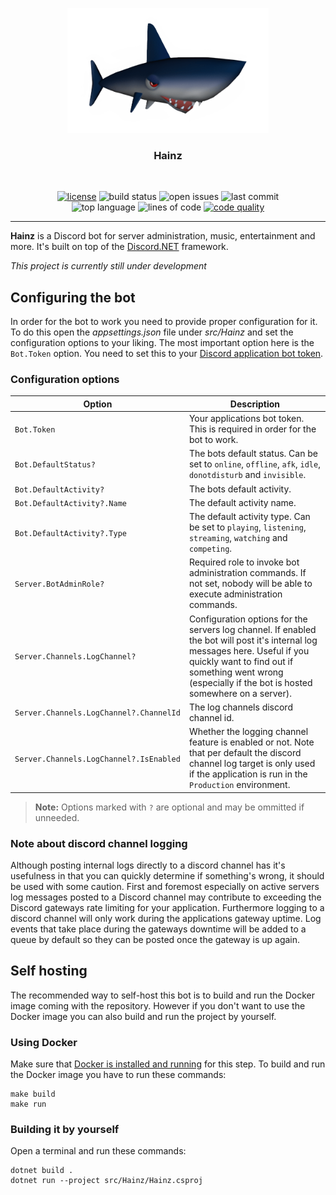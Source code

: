 <p align="center">
    <img src="./Hainz.png" alt"Hainz" height="200px">
</p>

<h3 align="center">Hainz</h3>
<br>

<p align="center">
    <a href="https://github.com/niklasstoffers/Hainz/blob/main/LICENSE"><img src="https://img.shields.io/github/license/niklasstoffers/Hainz?color=informational" alt="license"></a>
    <img src="https://img.shields.io/github/actions/workflow/status/niklasstoffers/Hainz/build.yml" alt="build status">
    <img src="https://img.shields.io/github/issues/niklasstoffers/Hainz" alt="open issues">
    <img src="https://img.shields.io/github/last-commit/niklasstoffers/Hainz" alt="last commit">
    <br>
    <img src="https://img.shields.io/github/languages/top/niklasstoffers/Hainz?color=blueviolet" alt="top language">
    <img src="https://www.aschey.tech/tokei/github/niklasstoffers/Hainz" alt="lines of code">
    <a href="https://www.codefactor.io/repository/github/niklasstoffers/hainz"><img src="https://www.codefactor.io/repository/github/niklasstoffers/hainz/badge" alt="code quality" /></a>
    <hr>
</p>

**Hainz** is a Discord bot for server administration, music, entertainment and more. It's built on top of the [Discord.NET](https://github.com/discord-net/Discord.Net) framework. 

*This project is currently still under development*

## Configuring the bot

In order for the bot to work you need to provide proper configuration for it. To do this open the *appsettings.json* file under *src/Hainz* and set the configuration options to your liking. The most important option here is the `Bot.Token` option. You need to set this to your [Discord application bot token](https://discord.com/developers/applications).

### Configuration options

| Option      | Description |
| ----------- | ----------- |
| `Bot.Token` | Your applications bot token. This is required in order for the bot to work.       |
| `Bot.DefaultStatus?`   | The bots default status. Can be set to `online`, `offline`, `afk`, `idle`, `donotdisturb` and `invisible`.        |
| `Bot.DefaultActivity?`   | The bots default activity.        |
| `Bot.DefaultActivity?.Name`   | The default activity name.        |
| `Bot.DefaultActivity?.Type`   | The default activity type. Can be set to `playing`, `listening`, `streaming`, `watching` and `competing`.        |
| `Server.BotAdminRole?`   | Required role to invoke bot administration commands. If not set, nobody will be able to execute administration commands.        |
| `Server.Channels.LogChannel?`   | Configuration options for the servers log channel. If enabled the bot will post it's internal log messages here. Useful if you quickly want to find out if something went wrong (especially if the bot is hosted somewhere on a server).        |
| `Server.Channels.LogChannel?.ChannelId`   | The log channels discord channel id.       |
| `Server.Channels.LogChannel?.IsEnabled`   | Whether the logging channel feature is enabled or not. Note that per default the discord channel log target is only used if the application is run in the `Production` environment.       |

> **Note:** Options marked with `?` are optional and may be ommitted if unneeded.

### Note about discord channel logging

Although posting internal logs directly to a discord channel has it's usefulness in that you can quickly determine if something's wrong, it should be used with some caution. First and foremost especially on active servers log messages posted to a Discord channel may contribute to exceeding the Discord gateways rate limiting for your application. Furthermore logging to a discord channel will only work during the applications gateway uptime. Log events that take place during the gateways downtime will be added to a queue by default so they can be posted once the gateway is up again. 

## Self hosting

The recommended way to self-host this bot is to build and run the Docker image coming with the repository. However if you don't want to use the Docker image you can also build and run the project by yourself.

### Using Docker

Make sure that [Docker is installed and running](https://docs.docker.com/get-docker/) for this step.
To build and run the Docker image you have to run these commands:

```
make build
make run
```

### Building it by yourself

Open a terminal and run these commands:

```
dotnet build .
dotnet run --project src/Hainz/Hainz.csproj
```